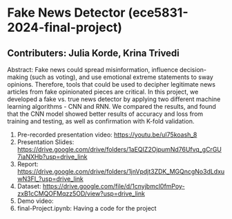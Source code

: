 # Fake News Detector (ece5831-2024-final-project)

## Contributers: Julia Korde, Krina Trivedi
Abstract: Fake news could spread misinformation, influence
decision-making (such as voting), and use emotional extreme
statements to sway opinions. Therefore, tools that could be used to
decipher legitimate news articles from fake opinionated pieces are
critical. In this project, we developed a fake vs. true news detector
by applying two different machine learning algorithms - CNN
and RNN. We compared the results, and found that the CNN
model showed better results of accuracy and loss from training
and testing, as well as confirmation with K-fold validation.

1. Pre-recorded presentation video: https://youtu.be/uI75koash_8
2. Presentation Slides: https://drive.google.com/drive/folders/1aEQIZ2OjpumNd76Ufvq_gCrGU7iaNXHb?usp=drive_link
3. Report: https://drive.google.com/drive/folders/1jnVpdjt3ZDK_MGQncgNo3dLdxuwN3FI_?usp=drive_link
4. Dataset: https://drive.google.com/file/d/1cnyjbmcl0fmPoy-zxB1cCMQOFMqzz5OD/view?usp=drive_link
5. Demo video:
6. final-Project.ipynb: Having a code for the project

